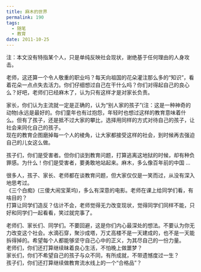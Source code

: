 ```yaml
---
title: 麻木的世界
permalink: 190
tags:
  - 随笔
  - 教育
date: 2011-10-25
---
```


注：本文没有特指某个人，只是单纯反映社会现状，谢绝基于任何理由的人身攻击。

老师，这还算一个令人敬重的职业吗？每天向祖国的花朵灌注那么多的“知识”，看着花朵一点点失去活力。你们仔细想过自己在干什么吗？你们对得起自己的良心么？好吧，老师们已经麻木了，认为只有这样才是对家长负责。

家长，你们认为主流就一定是正确的，认为“别人家的孩子”(注：这是一种神奇的动物)永远是最好的。你们童年也有过抱怨，年轻时也想过这样的教育意味着什么。但有了孩子，还是抵不过大家的攀比，选择用同样的方式对待自己的孩子，让社会来同化自己的孩子。  
现在的教育企图磨掉每一个人的棱角，让大家都接受这样的社会，到时候再去强迫自己的儿女这么做。

孩子们，你们是受害者。但你们谈到教育问题，打算逃离这地狱的时候，却有种负罪感。为什么！你们是受害者，要勇敢地站起来。麻木，多么像百年前的中国 ...

很多人，孩子、家长、老师都在谈教育问题，但大家仅仅是一笑而过，从没有深入地思考过。  
《三个白痴》(三傻大闹宝莱坞)，多么有深意的电影。老师在课上给同学们看，有啥目的？  
打算让同学们造反？估计不会，老师觉得无力改变现状，觉得同学们同样不能，只好和同学们一起看看，笑过就完事了。

老师们、家长们、同学们。不要回避，这是你们内心最深处的想法。不要认为你无力改变这个社会。水滴石穿，聚沙成塔，万丈高楼不是一天建成的，也不是一天能拆得掉的。希望每个人都能够坚守自己心中的正义，为其尽自己的一份力量。  
老师们，你们还打算继续昧着良心生活，不怕晚上做噩梦？  
家长们，你们不希望自己的孩子与众不同，有所成就，不带遗憾度过一生？  
孩子们，你们还打算继续做教育流水线上的一个“合格品”？

